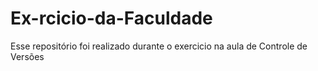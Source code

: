 # Ex-rcicio-da-Faculdade
Esse repositório foi realizado durante o exercicio na aula de Controle de Versões
